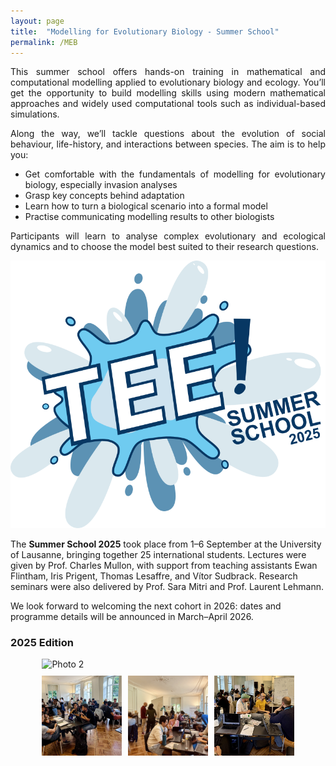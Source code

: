 ```yaml
---
layout: page
title:  "Modelling for Evolutionary Biology - Summer School"
permalink: /MEB
---
```


<div class="jumbotron jumbotron-fluid mb-3 pl-0 pt-0 pb-0 bg-white position-relative">
    <div class="h-100 tofront">
        <div class="row justify-content-between">
            <div class="col-md-8 pr-0 pr-md-4 pt-4 pb-4 align-self-center" style="padding-bottom:0px !important;padding-top:0px !important;">
                <div class="page-content" style="text-align:justify;">
                <p>This summer school offers hands-on training in mathematical and computational modelling applied to evolutionary biology and ecology. You’ll get the opportunity to build modelling skills using modern mathematical approaches and widely used computational tools such as individual-based simulations.</p>
                <p>Along the way, we’ll tackle questions about the evolution of social behaviour, life-history, and interactions between species. The aim is to help you:</p>
                <ul>
                    <li>Get comfortable with the fundamentals of modelling for evolutionary biology, especially invasion analyses</li>
                    <li>Grasp key concepts behind adaptation</li>
                    <li>Learn how to turn a biological scenario into a formal model</li>
                    <li>Practise communicating modelling results to other biologists</li>
                </ul>
                <p>Participants will learn to analyse complex evolutionary and ecological dynamics and to choose the model best suited to their research questions.</p>
                </div>
            </div>
            <div class="col-md-4 pr-0 align-self-center" style="padding-bottom:0px;">
                <img class="rounded" src="/assets/images/Logo_MEB_vector.png" alt="Summer School in Modelling for Evolutionary Biology">
            </div>
        </div>
    </div>
</div>

The **Summer School 2025** took place from 1–6 September at the University of Lausanne, bringing together 25 international students. Lectures were given by Prof. Charles Mullon, with support from teaching assistants Ewan Flintham, Iris Prigent, Thomas Lesaffre, and Vítor Sudbrack. Research seminars were also delivered by Prof. Sara Mitri and Prof. Laurent Lehmann.

We look forward to welcoming the next cohort in 2026: dates and programme details will be announced in March–April 2026.

<!---
<h3 class="font-weight-bold spanborder"><span>Content </span></h3>

<div class="col-lg-12 mb-2">
    <div class="p-3 border rounded">
        <div class="row" style="min-height:50px">
            <div class="col-md-3 mb-3 mb-md-0">
                <h4 class="text-dark mb-0" style="margin-top:0px;margin-bottom:0px;"> 
                    Day 1 
                </h4>
                <small class="d-inline-block mt-1 mb-1 font-weight-normal" style="color:#006400;margin-bottom:0px;">
                    1/9/2025 
                </small>
            </div>
            <div class="col-md-9">
                <div class="excerpt" style="text-align:left;margin-top:0px;margin-bottom:auto;">
                    <p><a href="/docs/MEB2025/slides1-2025.pdf"><i class="fa fa-file-powerpoint-o fa-lg" aria-hidden="true"></i> Slides</a></p>
                    <p><a href="/docs/MEB2025/exercise1-2025.pdf"><i class="fa fa-file-text fa-lg" aria-hidden="true"></i> Exercises</a></p> 
                    <p><a href="/docs/MEB2025/examples1-2025.nb"><i class="fa fa-check fa-lg" aria-hidden="true"></i> Examples</a></p> 
                    <p><a href="/docs/MEB2025/solutions1-2025.nb"><i class="fa fa-check fa-lg" aria-hidden="true"></i> Solutions</a></p> 
                </div>
            </div>
        </div>
    </div>
</div>


<div class="col-lg-12 mb-2">
    <div class="p-3 border rounded">
        <div class="row" style="min-height:50px">
            <div class="col-md-3 mb-3 mb-md-0">
                <h4 class="text-dark mb-0" style="margin-top:0px;margin-bottom:0px;"> 
                    Day 2
                </h4>
                <small class="d-inline-block mt-1 mb-1 font-weight-normal" style="color:#006400;margin-bottom:0px;">
                    2/9/2025 
                </small>
            </div>
            <div class="col-md-9">
                <div class="excerpt" style="text-align:left;margin-top:0px;margin-bottom:auto;">
                    <p><a href="/docs/MEB2025/slides2-2025.pdf"><i class="fa fa-file-powerpoint-o fa-lg" aria-hidden="true"></i> Slides</a></p>
                    <p><a href="/docs/MEB2025/exercise2-2025.pdf"><i class="fa fa-file-text fa-lg" aria-hidden="true"></i> Exercises</a></p> 
                    <p><a href="/docs/MEB2025/examples2-2025.nb"><i class="fa fa-check fa-lg" aria-hidden="true"></i> Examples</a></p> 
                    <p><a href="/docs/MEB2025/solutions2-2025.nb"><i class="fa fa-check fa-lg" aria-hidden="true"></i> Solutions</a></p> 
                </div>
            </div>
        </div>
    </div>
</div>

<div class="col-lg-12 mb-2">
    <div class="p-3 border rounded">
        <div class="row" style="min-height:50px">
            <div class="col-md-3 mb-3 mb-md-0">
                <h4 class="text-dark mb-0" style="margin-top:0px;margin-bottom:0px;"> 
                    Day 3
                </h4>
                <small class="d-inline-block mt-1 mb-1 font-weight-normal" style="color:#006400;margin-bottom:0px;">
                    3/9/2025  
                </small>
            </div>
            <div class="col-md-9">
                <div class="excerpt" style="text-align:left;margin-top:0px;margin-bottom:auto;">
                    <p><a href="/docs/MEB2025/slides3-2025.pdf"><i class="fa fa-file-powerpoint-o fa-lg" aria-hidden="true"></i> Slides</a></p>
                    <p><a href="/docs/MEB2025/exercise3-2025.pdf"><i class="fa fa-file-text fa-lg" aria-hidden="true"></i> Exercises</a></p> 
                    <p><a href="/docs/MEB2025/examples3-2025.nb"><i class="fa fa-check fa-lg" aria-hidden="true"></i> Examples</a></p> 
                    <p><a href="/docs/MEB2025/solutions3-2025.nb"><i class="fa fa-check fa-lg" aria-hidden="true"></i> Solutions</a></p> 
                    <p style="margin-bottom: 0.5rem;">Workshop on Best Practices</p>
                    <div style="border-left: 3px solid #c0dec8; margin-left: 25px; padding-left: 10px;">
                        <p><a href="/docs/MEB2025/advice1-2025.pdf"><i class="fa fa-file-word-o fa-lg" aria-hidden="true"></i> Notes</a></p>
                        <p><a href="/docs/MEB2025/paper1-2025.pdf"><i class="fa fa-file-text-o fa-lg" aria-hidden="true"></i> Edwards and Auger-Méthé (2018)</a></p>
                    </div>
                </div>
            </div>
        </div>
    </div>
</div>

<div class="col-lg-12 mb-2">
    <div class="p-3 border rounded">
        <div class="row" style="min-height:50px">
            <div class="col-md-3 mb-3 mb-md-0">
                <h4 class="text-dark mb-0" style="margin-top:0px;margin-bottom:0px;"> 
                    Group activity
                </h4>
                <small class="d-inline-block mt-1 mb-1 font-weight-normal" style="color:#006400;margin-bottom:0px;text-align:left">
                    Group work on 4 and 5/9/2025<br>Presentations on 6/9/2025
                </small>
            </div>
            <div class="col-md-9">
                <div class="excerpt" style="text-align:left;margin-top:0px;margin-bottom:auto;">
                    <p><a href="/docs/MEB2025/projects1-2025.pdf"><i class="fa fa-file-powerpoint-o fa-lg" aria-hidden="true"></i> Project descriptions </a></p>
                 </div>
            </div>
        </div>
    </div>
</div>

<div class="col-lg-12 mb-2">
    <div class="p-3 border rounded">
        <div class="row" style="min-height:50px">
            <div class="col-md-3 mb-3 mb-md-0">
                <h4 class="text-dark mb-0" style="margin-top:0px;margin-bottom:0px;"> 
                    Research seminar
                </h4>
            </div>
            <div class="col-md-9">
                <div class="excerpt" style="text-align:left;margin-top:0px;margin-bottom:auto;">
                    <p><a href="/docs/MEB2025/slides5-2025.pdf"><i class="fa fa-file-powerpoint-o fa-lg" aria-hidden="true"></i> Sara's slides</a></p>
                    <p><a href="/docs/MEB2025/slides4-2025.pdf"><i class="fa fa-file-powerpoint-o fa-lg" aria-hidden="true"></i> Laurent's slides</a></p>
                </div>
            </div>
        </div>
    </div>
</div>
--->

<h3 class="font-weight-bold spanborder"><span>2025 Edition </span></h3>

<div style="display:flex; justify-content:center; flex-direction:column; align-items:center;">
  <img src="/assets/images/MEB2025_photo2.jpg" alt="Photo 2" style="width:80%; margin-bottom: 10px">
  
  <div style="display:flex; gap:10px; width:80%;">
    <div style="flex:1;">
      <img src="/assets/images/MEB2025_photo1.jpg" alt="Photo 1" style="width:100%; aspect-ratio:1/1; object-fit:cover;">
    </div>
    <div style="flex:1;">
      <img src="/assets/images/MEB2025_photo4.jpg" alt="Photo 4" style="width:100%; aspect-ratio:1/1; object-fit:cover;">
    </div>
    <div style="flex:1;">
      <img src="/assets/images/MEB2025_photo3.jpg" alt="Photo 3" style="width:100%; aspect-ratio:1/1; object-fit:cover;">
    </div>
  </div>
</div>